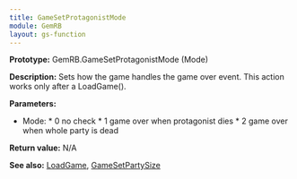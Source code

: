 ```yaml
---
title: GameSetProtagonistMode
module: GemRB
layout: gs-function
---
```


**Prototype:** GemRB.GameSetProtagonistMode (Mode)

**Description:** Sets how the game handles the game over event. This action 
works only after a LoadGame().

**Parameters:**
  *  Mode:
    * 0 no check
    * 1 game over when protagonist dies
    * 2 game over when whole party is dead

**Return value:** N/A

**See also:** [LoadGame](LoadGame.md), [GameSetPartySize](GameSetPartySize.md)

